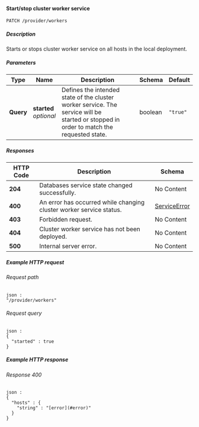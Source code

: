 
<a name="patch_provider_workers"></a>
#### Start/stop cluster worker service
```
PATCH /provider/workers
```


##### Description
Starts or stops cluster worker service on all hosts in the local deployment.


##### Parameters

|Type|Name|Description|Schema|Default|
|---|---|---|---|---|
|**Query**|**started**  <br>*optional*|Defines the intended state of the cluster worker service. The service will be<br>started or stopped in order to match the requested state.|boolean|`"true"`|


##### Responses

|HTTP Code|Description|Schema|
|---|---|---|
|**204**|Databases service state changed successfully.|No Content|
|**400**|An error has occurred while changing cluster worker service status.|[ServiceError](../definitions/ServiceError.md#serviceerror)|
|**403**|Forbidden request.|No Content|
|**404**|Cluster worker service has not been deployed.|No Content|
|**500**|Internal server error.|No Content|


##### Example HTTP request

###### Request path
```
json :
"/provider/workers"
```


###### Request query
```
json :
{
  "started" : true
}
```


##### Example HTTP response

###### Response 400
```
json :
{
  "hosts" : {
    "string" : "[error](#error)"
  }
}
```



